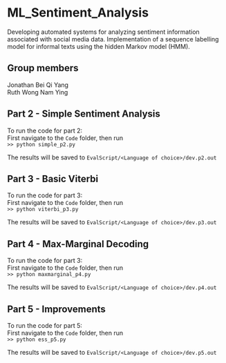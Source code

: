 # ML_Sentiment_Analysis
Developing automated systems for analyzing sentiment information associated with social media data. Implementation of a sequence labelling model for informal texts using the hidden Markov model (HMM).  

## Group members  
Jonathan Bei Qi Yang  
Ruth Wong Nam Ying

## Part 2 - Simple Sentiment Analysis
To run the code for part 2:  
First navigate to the `Code` folder, then run   
`>> python simple_p2.py`

The results will be saved to `EvalScript/<Language of choice>/dev.p2.out`

## Part 3 - Basic Viterbi  
To run the code for part 3:  
First navigate to the `Code` folder, then run   
`>> python viterbi_p3.py`

The results will be saved to `EvalScript/<Language of choice>/dev.p3.out`

## Part 4 - Max-Marginal Decoding
To run the code for part 3:  
First navigate to the `Code` folder, then run   
`>> python maxmarginal_p4.py`

The results will be saved to `EvalScript/<Language of choice>/dev.p4.out`

## Part 5 - Improvements
To run the code for part 5:  
First navigate to the `Code` folder, then run   
`>> python ess_p5.py`

The results will be saved to `EvalScript/<Language of choice>/dev.p5.out`

